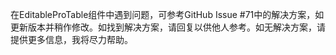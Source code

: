 在EditableProTable组件中遇到问题，可参考GitHub Issue #71中的解决方案，如更新版本并稍作修改。如找到解决方案，请回复以供他人参考。如无解决方案，请提供更多信息，我将尽力帮助。
